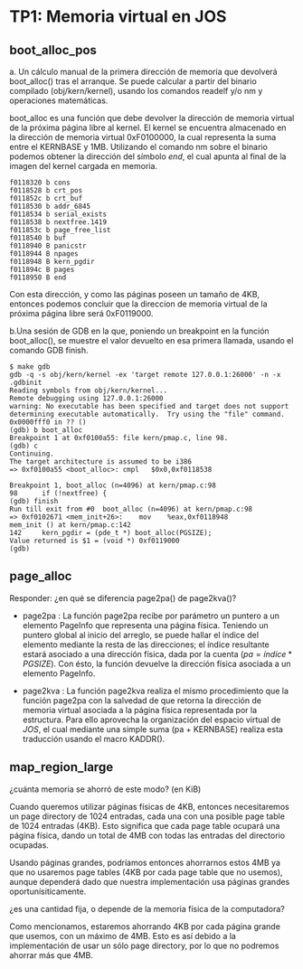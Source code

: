 TP1: Memoria virtual en JOS
===========================

boot_alloc_pos
--------------

a. Un cálculo manual de la primera dirección de memoria que devolverá boot_alloc() tras el arranque. Se puede calcular a partir del binario compilado (obj/kern/kernel), usando los comandos readelf y/o nm y operaciones matemáticas.

boot_alloc es una función que debe devolver la dirección de memoria virtual de la próxima página libre al kernel. El kernel se encuentra almacenado en la dirección de memoria virtual 0xF0100000, la cual representa la suma entre el KERNBASE y 1MB. Utilizando el comando nm sobre el binario podemos obtener la dirección del símbolo *end*, el cual apunta al final de la imagen del kernel cargada en memoria. 

    f0118320 b cons
    f0118528 b crt_pos
    f011852c b crt_buf
    f0118530 b addr_6845
    f0118534 b serial_exists
    f0118538 b nextfree.1419
    f011853c b page_free_list
    f0118540 b buf
    f0118940 B panicstr
    f0118944 B npages
    f0118948 B kern_pgdir
    f011894c B pages
    f0118950 B end


Con esta dirección, y como las páginas poseen un tamaño de 4KB, entonces podemos concluir que la direccion de memoria virtual de la próxima página libre será 0xF0119000.



b.Una sesión de GDB en la que, poniendo un breakpoint en la función boot_alloc(), se muestre el valor devuelto en esa primera llamada, usando el comando GDB finish.

    $ make gdb
    gdb -q -s obj/kern/kernel -ex 'target remote 127.0.0.1:26000' -n -x .gdbinit
    Reading symbols from obj/kern/kernel...
    Remote debugging using 127.0.0.1:26000
    warning: No executable has been specified and target does not support
    determining executable automatically.  Try using the "file" command.
    0x0000fff0 in ?? ()
    (gdb) b boot_alloc
    Breakpoint 1 at 0xf0100a55: file kern/pmap.c, line 98.
    (gdb) c
    Continuing.
    The target architecture is assumed to be i386
    => 0xf0100a55 <boot_alloc>:	cmpl   $0x0,0xf0118538

    Breakpoint 1, boot_alloc (n=4096) at kern/pmap.c:98
    98		if (!nextfree) {
    (gdb) finish
    Run till exit from #0  boot_alloc (n=4096) at kern/pmap.c:98
    => 0xf0102671 <mem_init+26>:	mov    %eax,0xf0118948
    mem_init () at kern/pmap.c:142
    142		kern_pgdir = (pde_t *) boot_alloc(PGSIZE);
    Value returned is $1 = (void *) 0xf0119000
    (gdb) 


page_alloc
----------

Responder: ¿en qué se diferencia page2pa() de page2kva()?

- page2pa : La función page2pa recibe por parámetro un puntero a un elemento PageInfo que representa una página física. Teniendo un puntero global al inicio del arreglo, se puede hallar el índice del elemento mediante la resta de las direcciones; el índice resultante estará asociado a una dirección física, dada por la cuenta ($pa = índice * PGSIZE$). Con ésto, la función devuelve la dirección física asociada a un elemento PageInfo.

- page2kva : La función page2kva realiza el mismo procedimiento que la función page2pa con la salvedad de que retorna la dirección de memoria virtual asociada a la página física representada por la estructura. Para ello aprovecha la organización del espacio virtual de *JOS*, el cual mediante una simple suma (pa + KERNBASE) realiza esta traducción usando el macro KADDR().

map_region_large
----------------

¿cuánta memoria se ahorró de este modo? (en KiB)

Cuando queremos utilizar páginas físicas de 4KB, entonces necesitaremos un page directory de 1024 entradas, cada una con una posible page table de 1024 entradas (4KB). Esto significa que cada page table ocupará una página física, dando un total de 4MB con todas las entradas del directorio ocupadas.

Usando páginas grandes, podríamos entonces ahorrarnos estos 4MB ya que no usaremos page tables (4KB por cada page table que no usemos), aunque dependerá dado que nuestra implementación usa páginas grandes oportunísiticamente.


¿es una cantidad fija, o depende de la memoria física de la computadora?

Como mencionamos, estaremos ahorrando 4KB por cada página grande que usemos, con un máximo de 4MB. Esto es así debido a la implementación de usar un sólo page directory, por lo que no podremos ahorrar más que 4MB.
